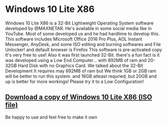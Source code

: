 # Windows 10 Lite X86
Windows 10 Lite X86 is a 32-Bit Lightweight Operating System software developed by @MAXNETAR. He's available in some social media like in YouTube. Most of some developed us and he had hardtime to develop this.
This software includes Microsoft Office 2016 Pro Plus, AOL Instant Messenger, AnyDesk, and some ISO editing and burning softwares and File Unlocker! and default browser is Firefox
This software is pre-activated copy
It's very free to use!
Also it was first launched 32-Bit. there's a fun fact is it was developed using a Low End Computer... with 892MB of ram and 20-32GB Hard Disk with no Graphics Card. We talked about the 32-Bit Development
It requires may 892MB of ram but We think 1GB or 2GB ram will be better to run this system. and 16GB atleast requried, but 20GB and up is better for more workings!
Please try it to a Low Configuration!

## [Download a copy of Windows 10 Lite X86 (ISO file)](https://drive.google.com/uc?export=download&id=1YMpOUF6Y6q8hHvQEjTLiQm3a3eN9AgUy)
Be happy to use and feel free to make it own
